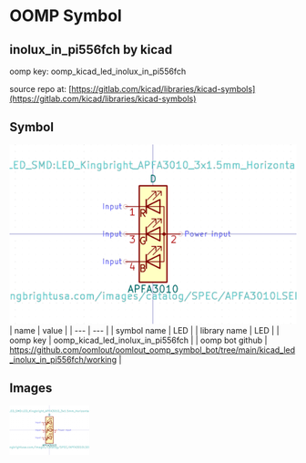 # OOMP Symbol  
## inolux_in_pi556fch  by kicad  
  
oomp key: oomp_kicad_led_inolux_in_pi556fch  
  
source repo at: [https://gitlab.com/kicad/libraries/kicad-symbols](https://gitlab.com/kicad/libraries/kicad-symbols)  
## Symbol  
  
[![working.png](working_600.png)](working.png)  
| name | value | 
| --- | --- | 
| symbol name | LED | 
| library name | LED | 
| oomp key | oomp_kicad_led_inolux_in_pi556fch | 
| oomp bot github | https://github.com/oomlout/oomlout_oomp_symbol_bot/tree/main/kicad_led_inolux_in_pi556fch/working | 
## Images  
  
[![working.png](working_140.png)](working.png)  
